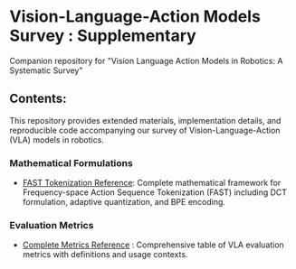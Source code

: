 # Vision-Language-Action Models Survey : Supplementary 

Companion repository for "Vision Language Action Models in Robotics: A Systematic Survey"

## Contents:

This repository provides extended materials, implementation details, and reproducible code accompanying our survey of Vision-Language-Action (VLA) models in robotics.

### Mathematical Formulations

- [FAST Tokenization Reference](mathematical-formulations/fast-tokenization.md): Complete mathematical framework for Frequency-space Action Sequence Tokenization (FAST) including DCT formulation, adaptive quantization, and BPE encoding.

### Evaluation Metrics
- [Complete Metrics Reference](evaluation-metrics/metrics.md)  : Comprehensive table of VLA evaluation metrics with definitions and usage contexts.
